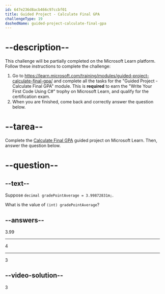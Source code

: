 ```yaml
---
id: 647e236d8acb466c97ccbf01
title: Guided Project - Calculate Final GPA
challengeType: 19
dashedName: guided-project-calculate-final-gpa
---
```


# --description--

This challenge will be partially completed on the Microsoft Learn platform. Follow these instructions to complete the challenge:

1. Go to <a href="https://learn.microsoft.com/training/modules/guided-project-calculate-final-gpa/" target="_blank" rel="noreferrer">https://learn.microsoft.com/training/modules/guided-project-calculate-final-gpa/</a> and complete all the tasks for the "Guided Project - Calculate Final GPA" module. This is **required** to earn the "Write Your First Code Using C#" trophy on Microsoft Learn, and qualify for the certification exam.
1. When you are finished, come back and correctly answer the question below.

# --tarea--

Complete the <a href="https://learn.microsoft.com/training/modules/guided-project-calculate-final-gpa/" target="_blank" rel="noreferrer">Calculate Final GPA</a> guided project on Microsoft Learn. Then, answer the question below.

# --question--

## --text--

Suppose `decimal gradePointAverage = 3.99872831m;`.

What is the value of `(int) gradePointAverage`?

## --answers--

3.99

---

4

---

3

## --video-solution--

3
